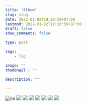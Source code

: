 ```yaml
---
title: "Album"
slug: slug
date: 2022-01-02T19:20:59+07:00
lastmod: 2022-01-02T19:20:59+07:00
draft: false
show_comments: false

type: post

tags:
    - Tag

image: ""
thumbnail : ""

description: ""

---
```

![ini](/serabi.png)
![](/serabi.png)
![](/serabi.png)
![](/serabi.png)
![](/serabi.png)
![](/serabi.png)
![](/serabi.png)
![](/serabi.png)
